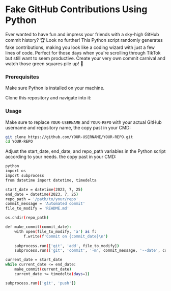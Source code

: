 # Fake GitHub Contributions Using Python

Ever wanted to have fun and impress your friends with a sky-high GitHub commit history? 🏆 Look no further! This Python script randomly generates fake contributions, making you look like a coding wizard with just a few lines of code. Perfect for those days when you're scrolling through TikTok but still want to seem productive. Create your very own commit carnival and watch those green squares pile up! 🎢

### Prerequisites

Make sure Python is installed on your machine.

Clone this repository and navigate into it:

### Usage

Make sure to replace `YOUR-USERNAME` and `YOUR-REPO` with your actual GitHub username and repository name, the copy past in your CMD:

```bash
git clone https://github.com/YOUR-USERNAME/YOUR-REPO.git
cd YOUR-REPO
```


Adjust the start_date, end_date, and repo_path variables in the Python script according to your needs. the copy past in your CMD:


```bash
python
import os
import subprocess
from datetime import datetime, timedelta

start_date = datetime(2023, 7, 25)
end_date = datetime(2023, 7, 25)
repo_path = '/path/to/your/repo'
commit_message = 'Automated commit'
file_to_modify = 'README.md'

os.chdir(repo_path)

def make_commit(commit_date):
    with open(file_to_modify, 'a') as f:
        f.write(f'Commit on {commit_date}\n')
    
    subprocess.run(['git', 'add', file_to_modify])
    subprocess.run(['git', 'commit', '-m', commit_message, '--date', commit_date.isoformat()])

current_date = start_date
while current_date <= end_date:
    make_commit(current_date)
    current_date += timedelta(days=1)

subprocess.run(['git', 'push'])
```









